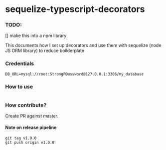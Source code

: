 # sequelize-typescript-decorators
### TODO:
[] make this into a npm library


This documents how I set up decorators and use them with sequelize (node JS ORM library) to reduce boilderplate

### Credentials
```
DB_URL=mysql://root:StrongP@assword@127.0.0.1:3306/my_database
```


### How to use
```

```


### How contribute?
Create PR against master.

#### Note on release pipeline
```
git tag v1.0.0
git push origin v1.0.0
```
